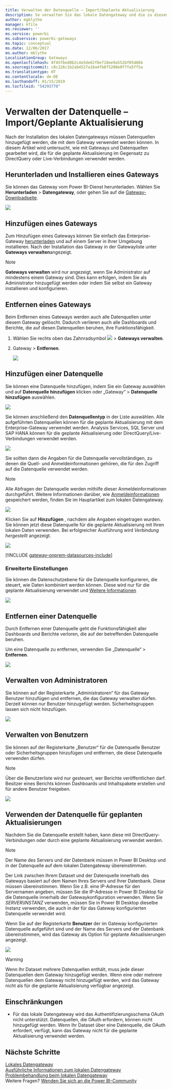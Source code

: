 ```yaml
---
title: Verwalten der Datenquelle – Import/Geplante Aktualisierung
description: So verwalten Sie das lokale Datengateway und die zu diesem Gateway gehörigen Datenquellen. Dieser Artikel bezieht sich auf Datenquellen, die mit Import/Geplante Aktualisierung verwendet werden können.
author: mgblythe
manager: kfile
ms.reviewer: ''
ms.service: powerbi
ms.subservice: powerbi-gateways
ms.topic: conceptual
ms.date: 12/06/2017
ms.author: mblythe
LocalizationGroup: Gateways
ms.openlocfilehash: 8f45fbed0b2c4e5de62f8ef18ee9a552bf05486b
ms.sourcegitcommit: c8c126c1b2ab4527a16a4fb8f5208e0f7fa5ff5a
ms.translationtype: HT
ms.contentlocale: de-DE
ms.lasthandoff: 01/15/2019
ms.locfileid: "54293770"
---
```

# <a name="manage-your-data-source---importscheduled-refresh"></a>Verwalten der Datenquelle – Import/Geplante Aktualisierung
Nach der Installation des lokalen Datengateways müssen Datenquellen hinzugefügt werden, die mit dem Gateway verwendet werden können. In diesem Artikel wird untersucht, wie mit Gateways und Datenquellen gearbeitet wird, die für die geplante Aktualisierung im Gegensatz zu DirectQuery oder Live-Verbindungen verwendet werden.

## <a name="download-and-install-the-gateway"></a>Herunterladen und Installieren eines Gateways
Sie können das Gateway vom Power BI-Dienst herunterladen. Wählen Sie **Herunterladen** > **Datengateway**, oder gehen Sie auf die [Gateway-Downloadseite](https://go.microsoft.com/fwlink/?LinkId=698861).

![](media/service-gateway-enterprise-manage-scheduled-refresh/powerbi-download-data-gateway.png)

## <a name="add-a-gateway"></a>Hinzufügen eines Gateways
Zum Hinzufügen eines Gateways können Sie einfach das Enterprise-Gateway [herunterladen](https://go.microsoft.com/fwlink/?LinkId=698863) und auf einem Server in Ihrer Umgebung installieren. Nach der Installation das Gateway in der Gatewayliste unter **Gateways verwalten**angezeigt.

> [!NOTE]
> **Gateways verwalten** wird nur angezeigt, wenn Sie Administrator auf mindestens einem Gateway sind. Dies kann erfolgen, indem Sie als Administrator hinzugefügt werden oder indem Sie selbst ein Gateway installieren und konfigurieren.
> 
> 

## <a name="remove-a-gateway"></a>Entfernen eines Gateways
Beim Entfernen eines Gateways werden auch alle Datenquellen unter diesem Gateway gelöscht.  Dadurch verlieren auch alle Dashboards und Berichte, die auf diesen Datenquellen beruhen, ihre Funktionsfähigkeit.

1. Wählen Sie rechts oben das Zahnradsymbol ![](media/service-gateway-enterprise-manage-scheduled-refresh/pbi_gearicon.png) > **Gateways verwalten**.
2. Gateway > **Entfernen**.
   
   ![](media/service-gateway-enterprise-manage-scheduled-refresh/datasourcesettings7.png)

## <a name="add-a-data-source"></a>Hinzufügen einer Datenquelle
Sie können eine Datenquelle hinzufügen, indem Sie ein Gateway auswählen und auf **Datenquelle hinzufügen** klicken oder „Gateway“ > **Datenquelle hinzufügen** auswählen.

![](media/service-gateway-enterprise-manage-scheduled-refresh/datasourcesettings1.png)

Sie können anschließend den **Datenquellentyp** in der Liste auswählen. Alle aufgeführten Datenquellen können für die geplante Aktualisierung mit dem Enterprise-Gateway verwendet werden. Analysis Services, SQL Server und SAP HANA können für die geplante Aktualisierung oder DirectQuery/Live-Verbindungen verwendet werden.

![](media/service-gateway-enterprise-manage-scheduled-refresh/datasourcesettings2.png)

Sie sollten dann die Angaben für die Datenquelle vervollständigen, zu denen die Quell- und Anmeldeinformationen gehören, die für den Zugriff auf die Datenquelle verwendet werden.

> [!NOTE]
> Alle Abfragen der Datenquelle werden mithilfe dieser Anmeldeinformationen durchgeführt. Weitere Informationen darüber, wie [Anmeldeinformationen](service-gateway-onprem.md#credentials) gespeichert werden, finden Sie im Hauptartikel zum lokalen Datengateway.
> 
> 

![](media/service-gateway-enterprise-manage-scheduled-refresh/datasourcesettings3-oracle.png)

Klicken Sie auf **Hinzufügen** , nachdem alle Angaben eingetragen wurden.  Sie können jetzt diese Datenquelle für die geplante Aktualisierung mit Ihren lokalen Daten verwenden. Bei erfolgreicher Ausführung wird *Verbindung hergestellt* angezeigt.

![](media/service-gateway-enterprise-manage-scheduled-refresh/datasourcesettings4.png)

<!-- Shared Install steps Include -->
[!INCLUDE [gateway-onprem-datasources-include](./includes/gateway-onprem-datasources-include.md)]

### <a name="advanced-settings"></a>Erweiterte Einstellungen
Sie können die Datenschutzebene für die Datenquelle konfigurieren, die steuert, wie Daten kombiniert werden können. Diese wird nur für die geplante Aktualisierung verwendet und [Weitere Informationen](https://support.office.com/article/Privacy-levels-Power-Query-CC3EDE4D-359E-4B28-BC72-9BEE7900B540)

![](media/service-gateway-enterprise-manage-scheduled-refresh/datasourcesettings9.png)

## <a name="remove-a-data-source"></a>Entfernen einer Datenquelle
Durch Entfernen einer Datenquelle geht die Funktionsfähigkeit aller Dashboards und Berichte verloren, die auf der betreffenden Datenquelle beruhen.  

Um eine Datenquelle zu entfernen, verwenden Sie „Datenquelle“ > **Entfernen**.

![](media/service-gateway-enterprise-manage-scheduled-refresh/datasourcesettings6.png)

## <a name="manage-administrators"></a>Verwalten von Administratoren
Sie können auf der Registerkarte „Administratoren“ für das Gateway Benutzer hinzufügen und entfernen, die das Gateway verwalten dürfen. Derzeit können nur Benutzer hinzugefügt werden. Sicherheitsgruppen lassen sich nicht hinzufügen.

![](media/service-gateway-enterprise-manage-scheduled-refresh/datasourcesettings8.png)

## <a name="manage-users"></a>Verwalten von Benutzern
Sie können auf der Registerkarte „Benutzer“ für die Datenquelle Benutzer oder Sicherheitsgruppen hinzufügen und entfernen, die diese Datenquelle verwenden dürfen.

> [!NOTE]
> Über die Benutzerliste wird nur gesteuert, wer Berichte veröffentlichen darf. Besitzer eines Berichts können Dashboards und Inhaltspakete erstellen und für andere Benutzer freigeben.
> 
> 

![](media/service-gateway-enterprise-manage-scheduled-refresh/datasourcesettings5.png)

## <a name="using-the-data-source-for-scheduled-refresh"></a>Verwenden der Datenquelle für geplanten Aktualisierungen
Nachdem Sie die Datenquelle erstellt haben, kann diese mit DirectQuery-Verbindungen oder durch eine geplante Aktualisierung verwendet werden.

> [!NOTE]
> Der Name des Servers und der Datenbank müssen in Power BI Desktop und in der Datenquelle auf dem lokalen Datengateway übereinstimmen.
> 
> 

Der Link zwischen Ihrem Dataset und der Datenquelle innerhalb des Gateways basiert auf dem Namen Ihres Servers und Ihrer Datenbank. Diese müssen übereinstimmen. Wenn Sie z.B. eine IP-Adresse für den Servernamen angeben, müssen Sie die IP-Adresse in Power BI Desktop für die Datenquelle innerhalb der Gatewaykonfiguration verwenden. Wenn Sie *SERVER\INSTANZ* verwenden, müssen Sie in Power BI Desktop dieselbe Instanz verwenden, die auch in der für das Gateway konfigurierten Datenquelle verwendet wird.

Wenn Sie auf der Registerkarte **Benutzer** der im Gateway konfigurierten Datenquelle aufgeführt sind und der Name des Servers und der Datenbank übereinstimmen, wird das Gateway als Option für geplante Aktualisierungen angezeigt.

![](media/service-gateway-enterprise-manage-scheduled-refresh/powerbi-gateway-enterprise-schedule-refresh.png)

> [!WARNING]
> Wenn Ihr Dataset mehrere Datenquellen enthält, muss jede dieser Datenquellen dem Gateway hinzugefügt werden. Wenn eine oder mehrere Datenquellen dem Gateway nicht hinzugefügt werden, wird das Gateway nicht als für die geplante Aktualisierung verfügbar angezeigt.
> 
> 

## <a name="limitations"></a>Einschränkungen
* Für das lokale Datengateway wird das Authentifizierungsschema OAuth nicht unterstützt. Datenquellen, die OAuth erfordern, können nicht hinzugefügt werden. Wenn Ihr Dataset über eine Datenquelle, die OAuth erfordert, verfügt, kann das Gateway nicht für die geplante Aktualisierung verwendet werden.

## <a name="next-steps"></a>Nächste Schritte
[Lokales Datengateway](service-gateway-onprem.md)  
[Ausführliche Informationen zum lokalen Datengateway](service-gateway-onprem-indepth.md)  
[Problembehandlung beim lokalen Datengateway](service-gateway-onprem-tshoot.md)  
Weitere Fragen? [Wenden Sie sich an die Power BI-Community](http://community.powerbi.com/)

